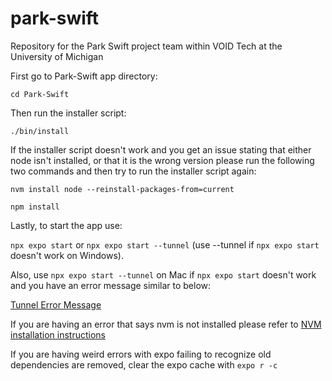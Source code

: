 # park-swift
Repository for the Park Swift project team within VOID Tech at the University of Michigan

First go to Park-Swift app directory:

`cd Park-Swift`

Then run the installer script:

`./bin/install`

If the installer script doesn't work and you get an issue stating that either node isn't installed, or that it is the wrong version please run the following two commands and then try to run the installer script again:

`nvm install node --reinstall-packages-from=current`

`npm install`

Lastly, to start the app use:

`npx expo start` or `npx expo start --tunnel` (use --tunnel if `npx expo start` doesn't work on Windows). 

Also, use `npx expo start --tunnel` on Mac if `npx expo start` doesn't work and you have an error message similar to below:

[Tunnel Error Message](<tunnel-issue-mac.png>)

If you are having an error that says nvm is not installed please refer to [NVM installation instructions](<https://github.com/nvm-sh/nvm?tab=readme-ov-file#installing-and-updating>)

If you are having weird errors with expo failing to recognize old dependencies are removed, 
clear the expo cache with `expo r -c`